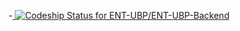 -[ ![Codeship Status for ENT-UBP/ENT-UBP-Backend](https://codeship.com/projects/b3fe2800-714a-0133-6bba-4254a0d12432/status?branch=master)](https://codeship.com/projects/116856)
